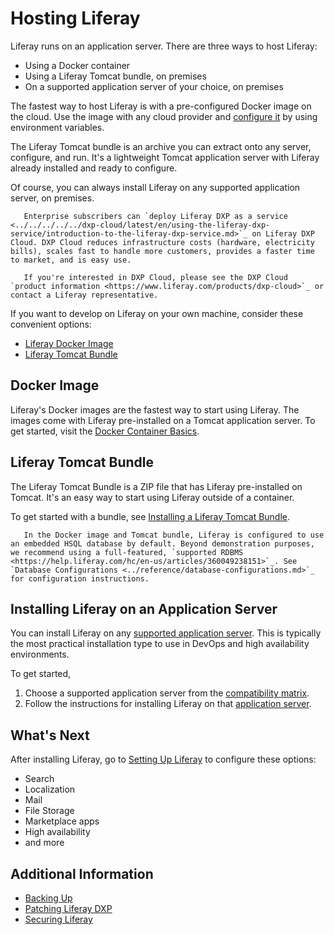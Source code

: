 # Hosting Liferay

Liferay runs on an application server. There are three ways to host Liferay: 

- Using a Docker container
- Using a Liferay Tomcat bundle, on premises
- On a supported application server of your choice, on premises 

The fastest way to host Liferay is with a pre-configured Docker image on the cloud. Use the image with any cloud provider and [configure it](./using-liferay-docker-images/docker-container-basics.md) by using environment variables. 

The Liferay Tomcat bundle is an archive you can extract onto any server, configure, and run. It's a lightweight Tomcat application server with Liferay already installed and ready to configure. 

Of course, you can always install Liferay on any supported application server, on premises. 

```note::
   Enterprise subscribers can `deploy Liferay DXP as a service <../../../../../dxp-cloud/latest/en/using-the-liferay-dxp-service/introduction-to-the-liferay-dxp-service.md>`_ on Liferay DXP Cloud. DXP Cloud reduces infrastructure costs (hardware, electricity bills), scales fast to handle more customers, provides a faster time to market, and is easy use.

   If you're interested in DXP Cloud, please see the DXP Cloud `product information <https://www.liferay.com/products/dxp-cloud>`_ or contact a Liferay representative.
```

If you want to develop on Liferay on your own machine, consider these convenient options:

* [Liferay Docker Image](#docker-image)
* [Liferay Tomcat Bundle](#liferay-tomcat-bundle)

## Docker Image

Liferay's Docker images are the fastest way to start using Liferay. The images come with Liferay pre-installed on a Tomcat application server. To get started, visit the [Docker Container Basics](./using-liferay-docker-images/docker-container-basics.md).

## Liferay Tomcat Bundle

The Liferay Tomcat Bundle is a ZIP file that has Liferay pre-installed on Tomcat. It's an easy way to start using Liferay outside of a container.

To get started with a bundle, see [Installing a Liferay Tomcat Bundle](./installing-a-liferay-tomcat-bundle.md).

```warning::
   In the Docker image and Tomcat bundle, Liferay is configured to use an embedded HSQL database by default. Beyond demonstration purposes, we recommend using a full-featured, `supported RDBMS <https://help.liferay.com/hc/en-us/articles/360049238151>`_. See `Database Configurations <../reference/database-configurations.md>`_ for configuration instructions.
```
## Installing Liferay on an Application Server

You can install Liferay on any [supported application server](https://help.liferay.com/hc/en-us/articles/360049238151). This is typically the most practical installation type to use in DevOps and high availability environments.

To get started,

1. Choose a supported application server from the [compatibility matrix](https://help.liferay.com/hc/en-us/articles/360049238151).
1. Follow the instructions for installing Liferay on that [application server](./installing_liferay_on_an_application_server.html).


## What's Next 

After installing Liferay, go to [Setting Up Liferay](../setting-up-liferay.md) to configure these options:

* Search
* Localization
* Mail 
* File Storage
* Marketplace apps
* High availability
* and more

## Additional Information

* [Backing Up](../maintaining-a-liferay-dxp-installation/backing-up.md)
* [Patching Liferay DXP](../maintaining-a-liferay-dxp-installation/patching-liferay/patching-liferay.md)
* [Securing Liferay](../securing-liferay/securing-liferay.md)
